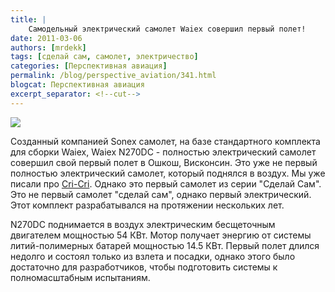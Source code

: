 ```yaml
---
title: |
    Самодельный электрический самолет Waiex совершил первый полет!
date: 2011-03-06
authors: [mrdekk]
tags: [сделай сам, самолет, электричество]
categories: [Перспективная авиация]
permalink: /blog/perspective_aviation/341.html
blogcat: Перспективная авиация
excerpt_separator: <!--cut-->
---
```



![](http://itw66.ru/uploads/images/00/00/01/2011/03/06/ab0a14.jpg)


Созданный компанией Sonex самолет, на базе стандартного комплекта для сборки Waiex, Waiex N270DC - полностью электрический самолет совершил свой первый полет в Ошкош, Висконсин. Это уже не первый полностью электрический самолет, который поднялся в воздух. Мы уже писали про [Cri-Cri](http://itw66.ru/blog/perspective_aviation/23.html). Однако это первый самолет из серии "Сделай Сам". Это не первый самолет "сделай сам", однако первый электрический. Этот комплект разрабатывался на протяжении нескольких лет.


<!--cut-->


N270DC поднимается в воздух электрическим бесщеточным двигателем мощностью 54 КВт. Мотор получает энергию от системы литий-полимерных батарей мощностью 14.5 КВт. Первый полет длился недолго и состоял только из взлета и посадки, однако этого было достаточно для разработчиков, чтобы подготовить системы к полномасштабным испытаниям.

<object width="640" height="390"><param name="movie" value="http://www.youtube.com/v/eTCRJM9G0mU&hl=en_US&feature=player_embedded&version=3"></param><param name="allowFullScreen" value="true"></param><param name="allowScriptAccess" value="always"></param><embed src="http://www.youtube.com/v/eTCRJM9G0mU&hl=en_US&feature=player_embedded&version=3" type="application/x-shockwave-flash" allowfullscreen="true" allowScriptAccess="always" width="640" height="390"></embed></object>
